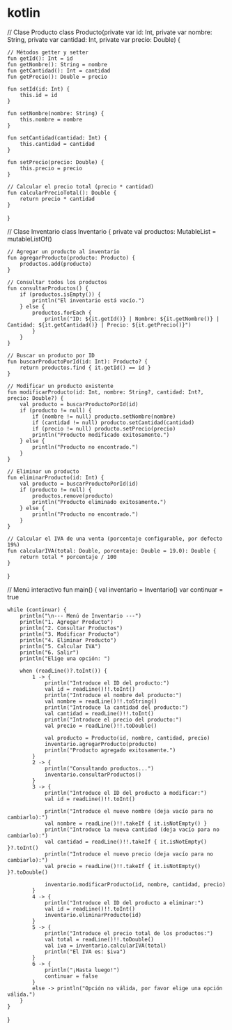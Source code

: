 # kotlin
// Clase Producto
class Producto(private var id: Int, private var nombre: String, private var cantidad: Int, private var precio: Double) {

    // Métodos getter y setter
    fun getId(): Int = id
    fun getNombre(): String = nombre
    fun getCantidad(): Int = cantidad
    fun getPrecio(): Double = precio

    fun setId(id: Int) {
        this.id = id
    }

    fun setNombre(nombre: String) {
        this.nombre = nombre
    }

    fun setCantidad(cantidad: Int) {
        this.cantidad = cantidad
    }

    fun setPrecio(precio: Double) {
        this.precio = precio
    }

    // Calcular el precio total (precio * cantidad)
    fun calcularPrecioTotal(): Double {
        return precio * cantidad
    }
}

// Clase Inventario
class Inventario {
    private val productos: MutableList<Producto> = mutableListOf()

    // Agregar un producto al inventario
    fun agregarProducto(producto: Producto) {
        productos.add(producto)
    }

    // Consultar todos los productos
    fun consultarProductos() {
        if (productos.isEmpty()) {
            println("El inventario está vacío.")
        } else {
            productos.forEach {
                println("ID: ${it.getId()} | Nombre: ${it.getNombre()} | Cantidad: ${it.getCantidad()} | Precio: ${it.getPrecio()}")
            }
        }
    }

    // Buscar un producto por ID
    fun buscarProductoPorId(id: Int): Producto? {
        return productos.find { it.getId() == id }
    }

    // Modificar un producto existente
    fun modificarProducto(id: Int, nombre: String?, cantidad: Int?, precio: Double?) {
        val producto = buscarProductoPorId(id)
        if (producto != null) {
            if (nombre != null) producto.setNombre(nombre)
            if (cantidad != null) producto.setCantidad(cantidad)
            if (precio != null) producto.setPrecio(precio)
            println("Producto modificado exitosamente.")
        } else {
            println("Producto no encontrado.")
        }
    }

    // Eliminar un producto
    fun eliminarProducto(id: Int) {
        val producto = buscarProductoPorId(id)
        if (producto != null) {
            productos.remove(producto)
            println("Producto eliminado exitosamente.")
        } else {
            println("Producto no encontrado.")
        }
    }

    // Calcular el IVA de una venta (porcentaje configurable, por defecto 19%)
    fun calcularIVA(total: Double, porcentaje: Double = 19.0): Double {
        return total * porcentaje / 100
    }
}

// Menú interactivo
fun main() {
    val inventario = Inventario()
    var continuar = true

    while (continuar) {
        println("\n--- Menú de Inventario ---")
        println("1. Agregar Producto")
        println("2. Consultar Productos")
        println("3. Modificar Producto")
        println("4. Eliminar Producto")
        println("5. Calcular IVA")
        println("6. Salir")
        println("Elige una opción: ")

        when (readLine()?.toInt()) {
            1 -> {
                println("Introduce el ID del producto:")
                val id = readLine()!!.toInt()
                println("Introduce el nombre del producto:")
                val nombre = readLine()!!.toString()
                println("Introduce la cantidad del producto:")
                val cantidad = readLine()!!.toInt()
                println("Introduce el precio del producto:")
                val precio = readLine()!!.toDouble()

                val producto = Producto(id, nombre, cantidad, precio)
                inventario.agregarProducto(producto)
                println("Producto agregado exitosamente.")
            }
            2 -> {
                println("Consultando productos...")
                inventario.consultarProductos()
            }
            3 -> {
                println("Introduce el ID del producto a modificar:")
                val id = readLine()!!.toInt()

                println("Introduce el nuevo nombre (deja vacío para no cambiarlo):")
                val nombre = readLine()!!.takeIf { it.isNotEmpty() }
                println("Introduce la nueva cantidad (deja vacío para no cambiarlo):")
                val cantidad = readLine()!!.takeIf { it.isNotEmpty() }?.toInt()
                println("Introduce el nuevo precio (deja vacío para no cambiarlo):")
                val precio = readLine()!!.takeIf { it.isNotEmpty() }?.toDouble()

                inventario.modificarProducto(id, nombre, cantidad, precio)
            }
            4 -> {
                println("Introduce el ID del producto a eliminar:")
                val id = readLine()!!.toInt()
                inventario.eliminarProducto(id)
            }
            5 -> {
                println("Introduce el precio total de los productos:")
                val total = readLine()!!.toDouble()
                val iva = inventario.calcularIVA(total)
                println("El IVA es: $iva")
            }
            6 -> {
                println("¡Hasta luego!")
                continuar = false
            }
            else -> println("Opción no válida, por favor elige una opción válida.")
        }
    }
}
